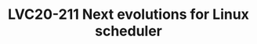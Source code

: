 ---
categories:
- lvc20
description: The scheduler has been the place of a lot of changes during the past
  releases with new interfaces to set properties of tasks and/or groups of tasks;
  Other evolution are ongoing and this session will go through the main changes merged
  during the past releases and the ongoing discussions for next changes.
image: /assets/images/featured-images/lvc20/LVC20-211.png
session_id: LVC20-211
session_room: '[Track 2] Linux/Android'
session_slot:
  end_time: 2020-09-23 11:25
  start_time: 2020-09-23 11:00
session_speakers:
- speaker_bio: Vincent has worked on developing drivers for various peripherals and
    coprocessors in mobile phones during 12 years. In 2005, he began to focus on mobile
    phones that ran Linux then Android and spent the last years of this period to
    optimize the power consumption of android platforms. As a member of the Linaro
    power management working group, he works on improving the energy efficiency of
    embedded system but not only with special interest for scheduler.
  speaker_company: Linaro
  speaker_image: http://avatars.sched.co/d/ac/7235018/avatar.jpg.320x320px.jpg?4b7
  speaker_name: Vincent Guittot
  speaker_position: Linaro
  speaker_role: attendee, speaker
session_track: Linux Kernel
tag: session
tags: Linux Kernel
title: LVC20-211 Next evolutions for Linux scheduler
amazon_s3_presentation_url: https://static.linaro.org/connect/lvc20/presentations/LVC20-211-0.pdf
amazon_s3_video_url: https://static.linaro.org/connect/lvc20/videos/lvc20-211.mp4
---